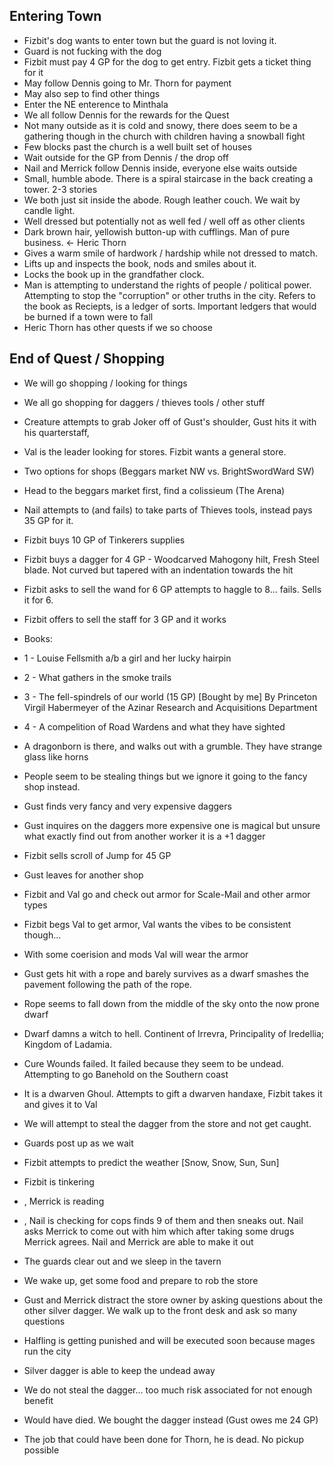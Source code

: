 ## Entering Town
- Fizbit's dog wants to enter town but the guard is not loving it. 
- Guard is not fucking with the dog
- Fizbit must pay 4 GP for the dog to get entry. Fizbit gets a ticket thing for it
- May follow Dennis going to Mr. Thorn for payment
- May also sep to find other things
- Enter the NE enterence to Minthala
- We all follow Dennis for the rewards for the Quest
- Not many outside as it is cold and snowy, there does seem to be a gathering though in the church with children having a snowball fight
- Few blocks past the church is a well built set of houses
- Wait outside for the GP from Dennis / the drop off
- Nail and Merrick follow Dennis inside, everyone else waits outside
- Small, humble abode. There is a spiral staircase in the back creating a tower. 2-3 stories
- We both just sit inside the abode. Rough leather couch. We wait by candle light.
- Well dressed but potentially not as well fed / well off as other clients
- Dark brown hair, yellowish button-up with cufflings. Man of pure business. <- Heric Thorn
- Gives a warm smile of hardwork / hardship while not dressed to match.
- Lifts up and inspects the book, nods and smiles about it.
- Locks the book up in the grandfather clock. 
- Man is attempting to understand the rights of people / political power. Attempting to stop the "corruption" or other truths in the city. Refers to the book as Reciepts, is a ledger of sorts. Important ledgers that would be burned if a town were to fall
- Heric Thorn has other quests if we so choose

## End of Quest / Shopping

- We will go shopping / looking for things
- We all go shopping for daggers / thieves tools / other stuff
- Creature attempts to grab Joker off of Gust's shoulder, Gust hits it with his quarterstaff,
- Val is the leader looking for stores. Fizbit wants a general store.
- Two options for shops (Beggars market NW vs. BrightSwordWard SW)
- Head to the beggars market first, find a colissieum (The Arena)
- Nail attempts to (and fails) to take parts of Thieves tools, instead pays 35 GP for it.
- Fizbit buys 10 GP of Tinkerers supplies
- Fizbit buys a dagger for 4 GP - Woodcarved Mahogony hilt, Fresh Steel blade. Not curved but tapered with an indentation towards the hit
- Fizbit asks to sell the wand for 6 GP attempts to haggle to 8... fails. Sells it for 6.
- Fizbit offers to sell the staff for 3 GP and it works

- Books:
- 1 - Louise Fellsmith a/b a girl and her lucky hairpin
- 2 - What gathers in the smoke trails
- 3 - The fell-spindrels of our world (15 GP) [Bought by me] By Princeton Virgil Habermeyer of the Azinar Research and Acquisitions Department
- 4 - A compelition of Road Wardens and what they have sighted
- A dragonborn is there, and walks out with a grumble. They have strange glass like horns
- People seem to be stealing things but we ignore it going to the fancy shop instead.
- Gust finds very fancy and very expensive daggers
- Gust inquires on the daggers more expensive one is magical but unsure what exactly find out from another worker it is a +1 dagger
- Fizbit sells scroll of Jump for 45 GP
- Gust leaves for another shop
- Fizbit and Val go and check out armor for Scale-Mail and other armor types
- Fizbit begs Val to get armor, Val wants the vibes to be consistent though...
- With some coerision and mods Val will wear the armor
- Gust gets hit with a rope and barely survives as a dwarf smashes the pavement following the path of the rope. 
- Rope seems to fall down from the middle of the sky onto the now prone dwarf
- Dwarf damns a witch to hell. Continent of Irrevra, Principality of Iredellia; Kingdom of Ladamia. 
- Cure Wounds failed. It failed because they seem to be undead. Attempting to go Banehold on the Southern coast
- It is a dwarven Ghoul. Attempts to gift a dwarven handaxe, Fizbit takes it and gives it to Val
- We will attempt to steal the dagger from the store and not get caught.
- Guards post up as we wait
- Fizbit attempts to predict the weather [Snow, Snow, Sun, Sun]
- Fizbit is tinkering
- , Merrick is reading
- , Nail is checking for cops finds 9 of them and then sneaks out. Nail asks Merrick to come out with him which after taking some drugs Merrick agrees. Nail and Merrick are able to make it out
- The guards clear out and we sleep in the tavern
- We wake up, get some food and prepare to rob the store
- Gust and Merrick distract the store owner by asking questions about the other silver dagger. We walk up to the front desk and ask so many questions
- Halfling is getting punished and will be executed soon because mages run the city
- Silver dagger is able to keep the undead away
- We do not steal the dagger... too much risk associated for not enough benefit
- Would have died. We bought the dagger instead (Gust owes me 24 GP)
- The job that could have been done for Thorn, he is dead. No pickup possible
